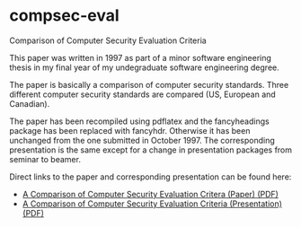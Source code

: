 compsec-eval
============

Comparison of Computer Security Evaluation Criteria

This paper was written in 1997 as part of a minor software engineering thesis
in my final year of my undegraduate software engineering degree.

The paper is basically a comparison of computer security standards. 
Three different computer security standards are compared (US, European and
Canadian). 

The paper has been recompiled using pdflatex and the fancyheadings package has
been replaced with fancyhdr. Otherwise it has been unchanged from the one
submitted in October 1997. The corresponding presentation is the same except
for a change in presentation packages from seminar to beamer.

Direct links to the paper and corresponding presentation can be found here:

* [A Comparison of Computer Security Evaluation Critera (Paper) (PDF)](https://github.com/mikepsn/compsec-eval/blob/master/thesis.pdf?raw=true) 
* [A Comparison of Computer Security Evaluation Criteria (Presentation) (PDF)](https://github.com/mikepsn/compsec-eval/blob/master/compsec-eval-talk.pdf?raw=true)



